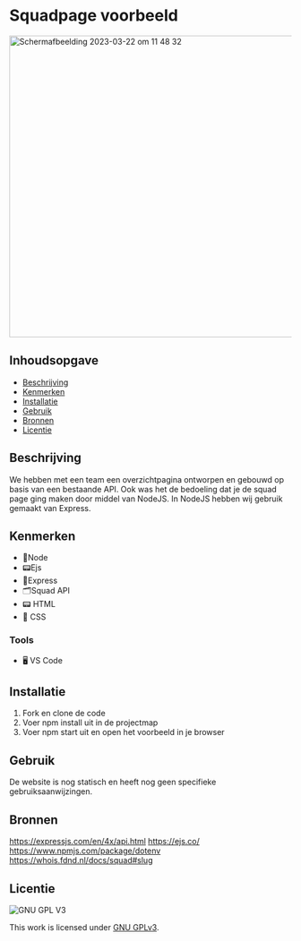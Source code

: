 # Squadpage voorbeeld

<img width="539" alt="Schermafbeelding 2023-03-22 om 11 48 32" src="https://user-images.githubusercontent.com/112861488/226882603-40e6cf74-2a38-40fb-b28d-e170f029c612.jpeg">

## Inhoudsopgave

- [Beschrijving](#beschrijving)
- [Kenmerken](#kenmerken)
- [Installatie](#installatie)
- [Gebruik](#gebruik)
- [Bronnen](#bronnen)
- [Licentie](#licentie)

## Beschrijving

We hebben met een team een overzichtpagina ontworpen en gebouwd op basis van een bestaande API. Ook was het de bedoeling dat je de squad page ging maken door middel van NodeJS. In NodeJS hebben wij gebruik gemaakt van Express.

## Kenmerken

* 🔌Node
* 📟Ejs
* 📡Express
* 🗂Squad API
* 📟 HTML
* 🎨 CSS

### Tools

* 🖥️ VS Code

## Installatie

1. Fork en clone de code
2. Voer npm install uit in de projectmap
3. Voer npm start uit en open het voorbeeld in je browser

## Gebruik

De website is nog statisch en heeft nog geen specifieke gebruiksaanwijzingen.

## Bronnen

https://expressjs.com/en/4x/api.html
https://ejs.co/
https://www.npmjs.com/package/dotenv
https://whois.fdnd.nl/docs/squad#slug

## Licentie

![GNU GPL V3](https://www.gnu.org/graphics/gplv3-127x51.png)

This work is licensed under [GNU GPLv3](./LICENSE).
